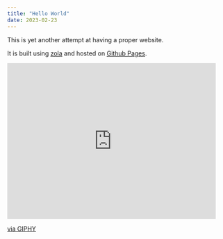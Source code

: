 ```yaml
---
title: "Hello World"
date: 2023-02-23
---
```


This is yet another attempt at having a proper website.

It is built using [zola](https://www.getzola.org/) and hosted on [Github Pages](https://pages.github.com/).

<iframe src="https://giphy.com/embed/YnM7Gdb8aPRMp613l9" width="480" height="360" frameBorder="0" class="giphy-embed" allowFullScreen></iframe><p><a href="https://giphy.com/gifs/bye-k-YnM7Gdb8aPRMp613l9">via GIPHY</a></p>
